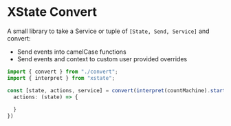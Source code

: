 # XState Convert

A small library to take a Service or tuple of `[State, Send, Service]` and convert:
- Send events into camelCase functions
- Send events and context to custom user provided overrides

```typescript
import { convert } from "./convert";
import { interpret } from "xstate";

const [state, actions, service] = convert(interpret(countMachine).start(), {
  actions: (state) => {
    
  }
})
```